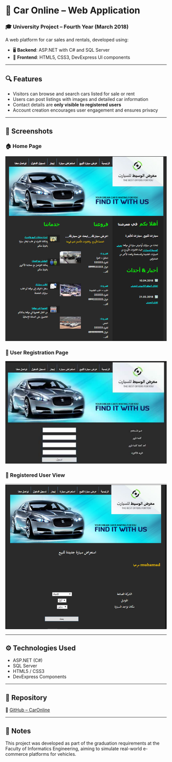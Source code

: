 # 🚗 Car Online – Web Application

### 🎓 University Project – Fourth Year (March 2018)

A web platform for car sales and rentals, developed using:

- 🖥️ **Backend**: ASP.NET with C# and SQL Server  
- 🎨 **Frontend**: HTML5, CSS3, DevExpress UI components

---

## 🔍 Features

- Visitors can browse and search cars listed for sale or rent
- Users can post listings with images and detailed car information
- Contact details are **only visible to registered users**
- Account creation encourages user engagement and ensures privacy

---

## 📸 Screenshots

### 🏠 Home Page
![Homepage](screenshots/home-page.png)

### 📝 User Registration Page
![Signup](screenshots/signup-page.png)

### 👤 Registered User View
![Registered User](screenshots/registered-user-view.png)

---

## ⚙️ Technologies Used

- ASP.NET (C#)
- SQL Server
- HTML5 / CSS3
- DevExpress Components

---

## 📂 Repository

🔗 [GitHub – CarOnline](https://github.com/mohammed-salloum/CarOnline)

---

## 📌 Notes

This project was developed as part of the graduation requirements at the Faculty of Informatics Engineering, aiming to simulate real-world e-commerce platforms for vehicles.

